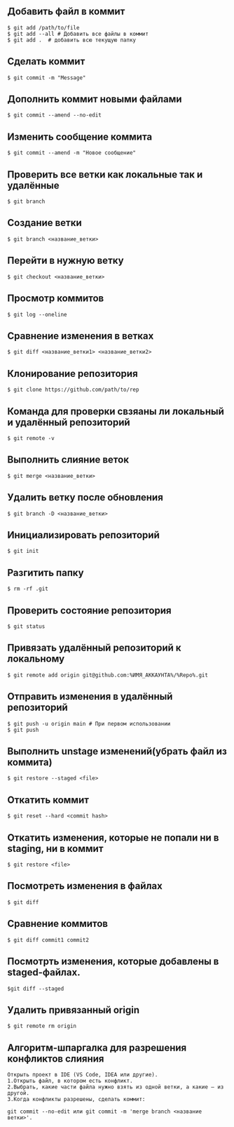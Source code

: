 ## **Добавить файл в коммит**

``` 
$ git add /path/to/file
$ git add --all # Добавить все файлы в коммит
$ git add .  # добавить всю текущую папку
```

## Сделать коммит

```
$ git commit -m "Message"
```

## Дополнить коммит новыми файлами

```
$ git commit --amend --no-edit
```

## Изменить сообщение коммита

```
$ git commit --amend -m "Новое сообщение"
```

## Проверить все ветки как локальные так и удалённые

```
$ git branch
```

## Создание ветки

```
$ git branch <название_ветки>
```

## Перейти в нужную ветку

```
$ git checkout <название_ветки>
```

## Просмотр коммитов

``` 
$ git log --oneline
```

## Сравнение изменения в ветках

```
$ git diff <название_ветки1> <название_ветки2>
```
## Клонирование репозитория

```
$ git clone https://github.com/path/to/rep  
```

## Команда для проверки свзяаны ли локальный и удалённый репозиторий

``` 
$ git remote -v
```

## Выполнить слияние веток

```
$ git merge <название_ветки>
```
## Удалить ветку после обновления

```
$ git branch -D <название_ветки>
```

## Инициализировать репозиторий

```
$ git init
```

## Разгитить папку

```
$ rm -rf .git
```

## Проверить состояние репозитория

```
$ git status
```

## Привязать удалённый репозиторий к локальному

```
$ git remote add origin git@github.com:%ИМЯ_АККАУНТА%/%Repo%.git 
```

## Отправить изменения в удалённый репозиторий

```
$ git push -u origin main # При первом использовании
$ git push
```

## Выполнить unstage изменений(убрать файл из коммита)

```
$ git restore --staged <file>
```

## Откатить коммит

```
$ git reset --hard <commit hash>
```

## Откатить изменения, которые не попали ни в staging, ни в коммит

```
$ git restore <file>
```

## Посмотреть изменения в файлах

```
$ git diff
```

## Сравнение коммитов

```
$ git diff commit1 commit2
```
## Посмотрть изменения, которые добавлены в staged-файлах.

```
$git diff --staged
```

## Удалить привязанный origin

```
$ git remote rm origin
```
## Алгоритм-шпаргалка для разрешения конфликтов слияния

```
Открыть проект в IDE (VS Code, IDEA или другие).  
1.Открыть файл, в котором есть конфликт.  
2.Выбрать, какие части файла нужно взять из одной ветки, а какие — из другой.
3.Когда конфликты разрешены, сделать коммит:
```

```
git commit --no-edit или git commit -m 'merge branch <название ветки>'.
```
